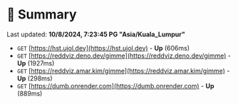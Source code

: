 # 📖 Summary
Last updated: **10/8/2024, 7:23:45 PG "Asia/Kuala_Lumpur"**

- `GET` [https://hst.ujol.dev](https://hst.ujol.dev) - **Up** (606ms)
- `GET` [https://reddviz.deno.dev/gimme](https://reddviz.deno.dev/gimme) - **Up** (1927ms)
- `GET` [https://reddviz.amar.kim/gimme](https://reddviz.amar.kim/gimme) - **Up** (298ms)
- `GET` [https://dumb.onrender.com](https://dumb.onrender.com) - **Up** (889ms)
